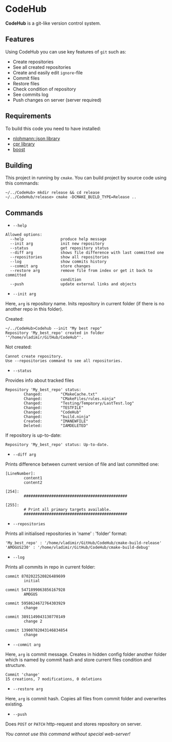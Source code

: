 # CodeHub
**CodeHub** is a git-like version control system.

## Features
Using CodeHub you can use key features of `git` such as:
* Create repositories
* See all created repositories
* Create and easily edit `ignore`-file
* Commit files
* Restore files
* Check condition of repository
* See commits log
* Push changes on server (server required)

## Requirements
To build this code you need to have installed:
* [nlohmann::json library](https://github.com/nlohmann/json)
* [cpr library](https://github.com/libcpr/cpr)
* [boost](https://www.boost.org/)

## Building
This project in running by `cmake`.
You can build project by source code using this commands:
```
~/../CodeHub> mkdir release && cd release
~/../CodeHub/release> cmake -DCMAKE_BUILD_TYPE=Release ..
```

## Commands
* `--help`
```
Allowed options:
  --help                produce help message
  --init arg            init new repository
  --status              get repository status
  --diff arg            shows file difference with last committed one
  --repositories        show all repositories
  --log                 show commits history
  --commit arg          store changes
  --restore arg         remove file from index or get it back to committed 
                        condition
  --push                update external links and objects
```

* `--init arg`

Here, `arg` is repository name. 
Inits repository in current folder 
(if there is no another repo in this folder).

Created:
```
~/../CodeHub>Codehub --init "My best repo"
Repository 'My_best_repo' created in folder '"/home/vladimir/GitHub/CodeHub"'.
```
Not created:
```
Cannot create repository.
Use --repositories command to see all repositories.
```

* `--status`

Provides info about tracked files
```
Repository 'My_best_repo' status: 
        Changed:        "CMakeCache.txt"
        Changed:        "CMakeFiles/rules.ninja"
        Changed:        "Testing/Temporary/LastTest.log"
        Changed:        "TESTFILE"
        Changed:        "CodeHub"
        Changed:        "build.ninja"
        Created:        "IMANEWFILE"
        Deleted:        "IAMDELETED"
```

If repository is up-to-date:
```
Repository 'My_best_repo' status: Up-to-date.
```

* `--diff arg`

Prints difference between current version of file and last committed one:
```
[LineNumber]:
        content1
        content2

[254]:
        #############################################
        
[255]:
        # Print all primary targets available.
        #############################################
```


* `--repositories`

Prints all initialised repositories in
'name' : 'folder' format:
```
'My_best_repo' : '/home/vladimir/GitHub/CodeHub/cmake-build-release'
'AMOGUS230' : '/home/vladimir/GitHub/CodeHub/cmake-build-debug'
```

* `--log`

Prints all commits in repo in current folder:
```
commit 8702022520826489699
        initial

commit 5471899063856167928
        AMOGUS

commit 5958624672764303929
        change

commit 3891149043130770149
        change 2

commit 13900782043146834854
        change
```

* `--commit arg`

Here, `arg` is commit message.
Creates in hidden config folder
another folder which is named by
commit hash and store current
files condition and structure.

```
Commit 'change'
15 creations, 7 modifications, 0 deletions
```

* `--restore arg`

Here, `arg` is commit hash.
Copies all files from commit folder and
overwrites existing.

* `--push`

Does `POST` or `PATCH` http-request
and stores repository on server.

*You cannot use this command without
special web-server!*
